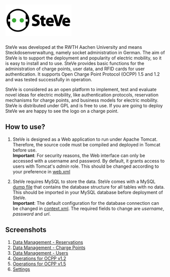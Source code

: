 ![SteVe](src/main/webapp/logo.png)
=====

SteVe was developed at the RWTH Aachen University and means Steckdosenverwaltung, namely socket administration in German. The aim of SteVe is to support the deployment and popularity of electric mobility, so it is easy to install and to use. SteVe provides basic functions for the administration of charge points, user data, and RFID cards for user authentication. It supports Open Charge Point Protocol (OCPP) 1.5 and 1.2 and was tested successfully in operation.

SteVe is considered as an open platform to implement, test and evaluate novel ideas for electric mobility, like authentication protocols, reservation mechanisms for charge points, and business models for electric mobility. SteVe is distributed under GPL and is free to use. If you are going to deploy SteVe we are happy to see the logo on a charge point.

How to use?
-----

1. SteVe is designed as a Web application to run under Apache Tomcat. Therefore, the source code must be compiled and deployed in Tomcat before use.  
**Important**: For security reasons, the Web interface can only be accessed with a username and password. By default, it grants access to users with Tomcat's *admin* role. This should be changed according to your preference in [web.xml](src/main/webapp/WEB-INF/web.xml)

2. SteVe requires MySQL to store the data. SteVe comes with a MySQL [dump file](steve-dump-no-data.sql) that contains the database structure for all tables with no data. This should be imported in your MySQL database before deployment of SteVe.  
**Important**: The default configuration for the database connection can be changed in [context.xml](src/main/webapp/META-INF/context.xml). The required fields to change are *username*, *password* and *url*.

Screenshots
-----
1. [Data Management - Reservations](https://raw.github.com/RWTH-i5-IDSG/steve/master/src/main/webapp/images/SteVe_res.png)
2. [Data Management - Charge Points](https://raw.github.com/RWTH-i5-IDSG/steve/master/src/main/webapp/images/SteVe_cp.png)
3. [Data Management - Users](https://raw.github.com/RWTH-i5-IDSG/steve/master/src/main/webapp/images/SteVe_users.png)
4. [Operations for OCPP v1.2](https://raw.github.com/RWTH-i5-IDSG/steve/master/src/main/webapp/images/SteVe_ocpp12.png)
5. [Operations for OCPP v1.5](https://raw.github.com/RWTH-i5-IDSG/steve/master/src/main/webapp/images/SteVe_ocpp15.png)
6. [Settings](https://raw.github.com/RWTH-i5-IDSG/steve/master/src/main/webapp/images/SteVe_set.png)

